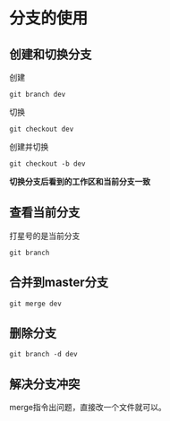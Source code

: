 # 分支的使用

## 创建和切换分支
创建
```
git branch dev
```
切换
```
git checkout dev
```
创建并切换
```
git checkout -b dev
```
**切换分支后看到的工作区和当前分支一致**

## 查看当前分支
打星号的是当前分支
```
git branch
```

## 合并到master分支
```
git merge dev
```

## 删除分支
```
git branch -d dev
```

## 解决分支冲突
merge指令出问题，直接改一个文件就可以。
